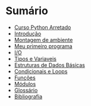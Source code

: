 # Sumário

* [Curso Python Arretado](apresentacao.md)
* [Introdução](introducao.md)
* [Montagem de ambiente](montagem_de_ambiente.md)
* [Meu primeiro programa]()
* [I/O]()
* [Tipos e Variaveis]()
* [Estruturas de Dados Básicas]()
* [Condicionais e Loops]()
* [Funções]()
* [Módulos]() 
* [Glossário](glossario.md)
* [Bibliografia](bibliografia.md)

